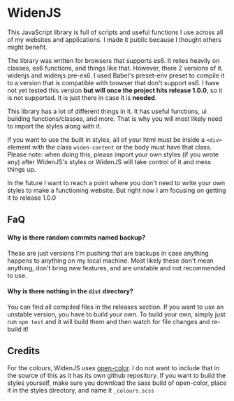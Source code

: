 # WidenJS
This JavaScript library is full of scripts and useful functions I use across all of my websites and applications. I made it public because I thought others might benefit.

The library was written for browsers that supports es6. It relies heavily on classes, es6 functions, and things like that. However, there 2 versions of it. widenjs and widenjs pre-es6. I used Babel's preset-env preset to compile it to a version that is compatible with browser that don't support es6. I have not yet tested this version **but will once the project hits release 1.0.0**, so it is not supported. It is just there in case it is **needed**.

This library has a lot of different things in it. It has useful functions, ui building functions/classes, and more. That is why you will most likely need to import the styles along with it.

If you want to use the built in styles, all of your html must be inside a `<div>` element with the class `widen-content` or the body must have that class. Please note: when doing this, please import your own styles (if you wrote any) after WidenJS's styles or WidenJS will take control of it and mess things up.

In the future I want to reach a point where you don't need to write your own styles to make a functioning website. But right now I am focusing on getting it to release 1.0.0

## FaQ
#### Why is there random commits named backup?
These are just versions I'm pushing that are backups in case anything happens to anything on my local machine. Most likely these don't mean anything, don't bring new features, and are unstable and not recommended to use.

#### Why is there nothing in the `dist` directory?
You can find all compiled files in the releases section. If you want to use an unstable version, you have to build your own. To build your own, simply just run `npm test` and it will build them and then watch for file changes and re-build it!

## Credits
For the colours, WidenJS uses [open-color](https://yeun.github.io/open-color/). I do not want to include that in the source of this as it has its own github repository. If you want to build the styles yourself, make sure you download the sass build of open-color, place it in the styles directory, and name it `_colours.scss`
